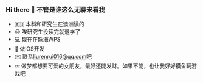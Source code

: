 ### Hi there 👋 不管是谁这么无聊来看我

- 🇦🇺 本科和研究生在澳洲读的
- 😔 唉研究生没读完就退学了
- 💻 现在在珠海WPS
- 📱 做iOS开发
- ✉️ 联系<liurenrui016@qq.com>吧
- 💤 做梦都想要可爱的女朋友，最好还能发财。如果不能，也让我好好摸鱼玩游戏吧
